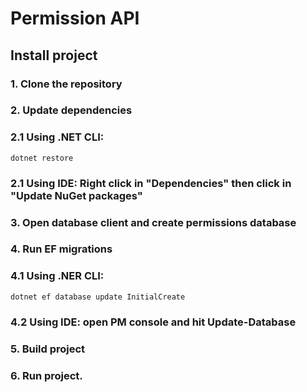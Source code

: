 # Permission API

## Install project

### 1. Clone the repository
### 2. Update dependencies 
### 2.1 Using .NET CLI: 

```
dotnet restore
```

### 2.1 Using IDE: Right click in "Dependencies" then click in "Update NuGet packages"
### 3. Open database client and create permissions database
### 4. Run EF migrations
### 4.1 Using .NER CLI: 

```
dotnet ef database update InitialCreate
```

### 4.2 Using IDE: open PM console and hit Update-Database
### 5. Build project
### 6. Run project.
